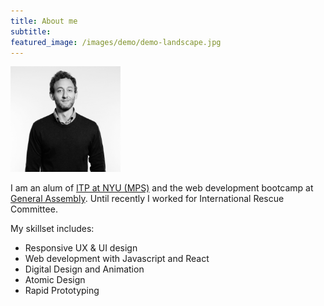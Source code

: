 ```yaml
---
title: About me
subtitle:
featured_image: /images/demo/demo-landscape.jpg
---
```



<p><img style="width:35%;" src="/images/portrait1BW.jpg" alt="" /></p>



I am an alum of <a href="https://tisch.nyu.edu/itp">ITP at NYU (MPS)</a> and the web development bootcamp at <a href="https://generalassemb.ly"> General Assembly</a>.
Until recently I worked for International Rescue Committee.

My skillset includes:

* Responsive UX & UI design 
* Web development with Javascript and React
* Digital Design and Animation
* Atomic Design
* Rapid Prototyping

